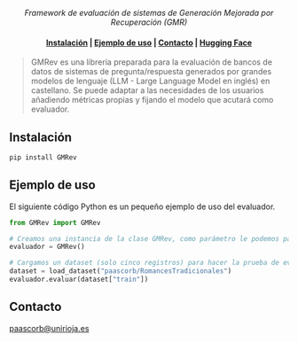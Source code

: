 <p align="center">
  <i>Framework de evaluación de sistemas de Generación Mejorada por Recuperación (GMR)</i>
</p>

<h4 align="center">
    <p>
        <a href="#instalación">Instalación</a> |
        <a href="#ejemplo-de-uso">Ejemplo de uso</a> |
        <a href="#contacto">Contacto</a> |
        <a href="https://huggingface.co/PrevenIA">Hugging Face</a>
    <p>
</h4>

> GMRev es una librería preparada para la evaluación de bancos de datos de sistemas de pregunta/respuesta generados por grandes modelos de lenguaje (LLM - Large Language Model en inglés) en castellano. Se puede adaptar a las necesidades de los usuarios añadiendo métricas propias y fijando el modelo que acutará como evaluador.

## Instalación

```bash
pip install GMRev
```

## Ejemplo de uso

El siguiente código Python es un pequeño ejemplo de uso del evaluador.

```python
from GMRev import GMRev

# Creamos una instancia de la clase GMRev, como parámetro le podemos pasar nuestro modelo del lenguaje —por defecto, crea uno usando mistralai/Mixtral-8x7B-Instruct-v0.1— que es el que utilizará como evaluador.
evaluador = GMRev()

# Cargamos un dataset (solo cinco registros) para hacer la prueba de evaluación. La estructura del dataset debe ser una específica.
dataset = load_dataset("paascorb/RomancesTradicionales")
evaluador.evaluar(dataset["train"])
```

## Contacto

paascorb@unirioja.es